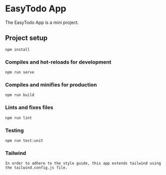 # EasyTodo App

The EasyTodo App is a mini project.


## Project setup
```
npm install
```

### Compiles and hot-reloads for development
```
npm run serve
```

### Compiles and minifies for production
```
npm run build
```

### Lints and fixes files
```
npm run lint
```

### Testing
```
npm run test:unit
```

### Tailwind
```
In order to adhere to the style guide, this app extends tailwind using the tailwind.config.js file.
```
